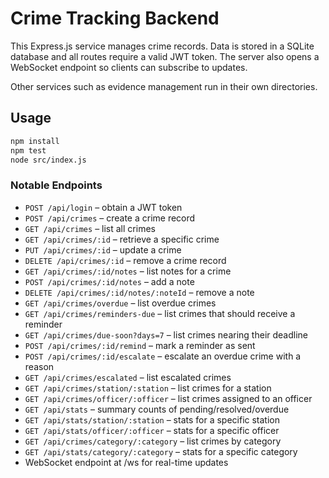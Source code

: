 # Crime Tracking Backend

This Express.js service manages crime records. Data is stored in a SQLite database and all routes require a valid JWT token. The server also opens a WebSocket endpoint so clients can subscribe to updates.

Other services such as evidence management run in their own directories.

## Usage

```bash
npm install
npm test
node src/index.js
```

### Notable Endpoints
- `POST /api/login` – obtain a JWT token
- `POST /api/crimes` – create a crime record
- `GET /api/crimes` – list all crimes
- `GET /api/crimes/:id` – retrieve a specific crime
- `PUT /api/crimes/:id` – update a crime
- `DELETE /api/crimes/:id` – remove a crime record
- `GET /api/crimes/:id/notes` – list notes for a crime
- `POST /api/crimes/:id/notes` – add a note
- `DELETE /api/crimes/:id/notes/:noteId` – remove a note
- `GET /api/crimes/overdue` – list overdue crimes
- `GET /api/crimes/reminders-due` – list crimes that should receive a reminder
- `GET /api/crimes/due-soon?days=7` – list crimes nearing their deadline
- `POST /api/crimes/:id/remind` – mark a reminder as sent
- `POST /api/crimes/:id/escalate` – escalate an overdue crime with a reason
- `GET /api/crimes/escalated` – list escalated crimes
- `GET /api/crimes/station/:station` – list crimes for a station
- `GET /api/crimes/officer/:officer` – list crimes assigned to an officer
- `GET /api/stats` – summary counts of pending/resolved/overdue
- `GET /api/stats/station/:station` – stats for a specific station
- `GET /api/stats/officer/:officer` – stats for a specific officer
- `GET /api/crimes/category/:category` – list crimes by category
- `GET /api/stats/category/:category` – stats for a specific category
- WebSocket endpoint at /ws for real-time updates
